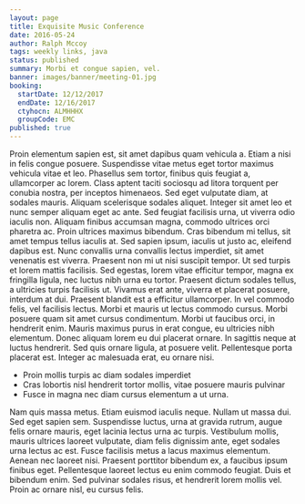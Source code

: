 ```yaml
---
layout: page
title: Exquisite Music Conference
date: 2016-05-24
author: Ralph Mccoy
tags: weekly links, java
status: published
summary: Morbi et congue sapien, vel.
banner: images/banner/meeting-01.jpg
booking:
  startDate: 12/12/2017
  endDate: 12/16/2017
  ctyhocn: ALMHHHX
  groupCode: EMC
published: true
---
```

Proin elementum sapien est, sit amet dapibus quam vehicula a. Etiam a nisi in felis congue posuere. Suspendisse vitae metus eget tortor maximus vehicula vitae et leo. Phasellus sem tortor, finibus quis feugiat a, ullamcorper ac lorem. Class aptent taciti sociosqu ad litora torquent per conubia nostra, per inceptos himenaeos. Sed eget vulputate diam, at sodales mauris. Aliquam scelerisque sodales aliquet. Integer sit amet leo et nunc semper aliquam eget ac ante. Sed feugiat facilisis urna, ut viverra odio iaculis non. Aliquam finibus accumsan magna, commodo ultrices orci pharetra ac. Proin ultrices maximus bibendum. Cras bibendum mi tellus, sit amet tempus tellus iaculis at. Sed sapien ipsum, iaculis ut justo ac, eleifend dapibus est. Nunc convallis urna convallis lectus imperdiet, sit amet venenatis est viverra. Praesent non mi ut nisi suscipit tempor. Ut sed turpis et lorem mattis facilisis.
Sed egestas, lorem vitae efficitur tempor, magna ex fringilla ligula, nec luctus nibh urna eu tortor. Praesent dictum sodales tellus, a ultricies turpis facilisis ut. Vivamus erat ante, viverra et placerat posuere, interdum at dui. Praesent blandit est a efficitur ullamcorper. In vel commodo felis, vel facilisis lectus. Morbi et mauris ut lectus commodo cursus. Morbi posuere quam sit amet cursus condimentum. Morbi ut faucibus orci, in hendrerit enim. Mauris maximus purus in erat congue, eu ultricies nibh elementum. Donec aliquam lorem eu dui placerat ornare. In sagittis neque at luctus hendrerit. Sed quis ornare ligula, at posuere velit. Pellentesque porta placerat est. Integer ac malesuada erat, eu ornare nisi.

* Proin mollis turpis ac diam sodales imperdiet
* Cras lobortis nisl hendrerit tortor mollis, vitae posuere mauris pulvinar
* Fusce in magna nec diam cursus elementum a ut urna.

Nam quis massa metus. Etiam euismod iaculis neque. Nullam ut massa dui. Sed eget sapien sem. Suspendisse luctus, urna at gravida rutrum, augue felis ornare mauris, eget lacinia lectus urna ac turpis. Vestibulum mollis, mauris ultrices laoreet vulputate, diam felis dignissim ante, eget sodales urna lectus ac est. Fusce facilisis metus a lacus maximus elementum. Aenean nec laoreet nisi. Praesent porttitor bibendum ex, a faucibus ipsum finibus eget. Pellentesque laoreet lectus eu enim commodo feugiat. Duis et bibendum enim. Sed pulvinar sodales risus, et hendrerit lorem mollis vel. Proin ac ornare nisl, eu cursus felis.
